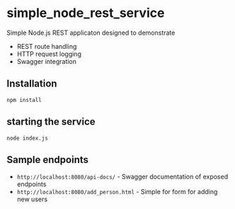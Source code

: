 # simple_node_rest_service
Simple Node.js REST applicaton designed to demonstrate
* REST route handling
* HTTP request logging
* Swagger integration

## Installation
`npm install`

## starting the service
`node index.js`

## Sample endpoints
* `http://localhost:8080/api-docs/` - Swagger documentation of exposed endpoints
* `http://localhost:8080/add_person.html` - Simple for form for adding new users
